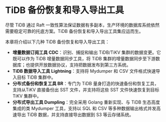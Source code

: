 # TiDB 备份恢复和导入导出工具

尽管 TiDB 通过 Raft 一致性算法保证数据有多副本，生产环境的数据库系统依然需要稳定可靠的托底方案。TiDB 备份恢复和导入导出工具集应运而生。

本章将介绍以下几种 TiDB 备份恢复和导入导出工具：
- **增量数据订阅工具 CDC**：识别、捕捉和输出 TiDB/TiKV 集群的数据变更。它既可以作为 TiDB 增量数据同步工具，将 TiDB 集群的增量数据同步至下游数据库；也提供开放数据协议，支持把数据发布到第三方系统。
- **TiDB 数据导入工具 Lightning**：支持将 Mydumper 和 CSV 文件格式快速导入目标 TiDB 集群中。
- **分布式备份和恢复工具 BR**：专门为 TiDB 量身打造的快速备份和恢复工具，支持从TiKV 直接备份出 SST 文件，并支持将这些 SST 文件快速恢复到目标 TiKV 集群中。
- **分布式导出工具 Dumpling**：完全采用 Golang 重新实现、与 TiDB 生态高度集成的类 Mydumper 工具，支持以 SQL 和 CSV 等多种数据输出格式并发高速导出 TiDB 数据，并支持直接导出数据到 S3 等云存储系统。 
